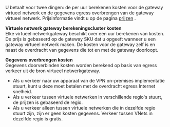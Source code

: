 U betaalt voor twee dingen: de per uur berekenen kosten voor de gateway virtueel netwerk en de gegevens egress overbrengen van de gateway virtueel netwerk. Prijsinformatie vindt u op de pagina [prijzen](https://azure.microsoft.com/pricing/details/vpn-gateway) .

**Virtuele netwerk gateway berekeningscluster kosten**<br>Elke virtueel netwerkgateway beschikt over een uur berekenen van kosten. De prijs is gebaseerd op de gateway SKU dat u opgeeft wanneer u een gateway virtueel netwerk maken. De kosten voor de gateway zelf is en naast de overdracht van gegevens die tot en met de gateway doorloopt.

**Gegevens overbrengen kosten**<br>Gegevens doorverbinden kosten worden berekend op basis van egress verkeer uit de bron virtueel netwerkgateway.

- Als u verkeer naar uw apparaat van de VPN on-premises implementatie stuurt, kunt u deze moet betalen met de overdracht egress Internet snelheid.
- Als u verkeer tussen virtuele netwerken in verschillende regio's stuurt, de prijzen is gebaseerd de regio.
- Als u verkeer alleen tussen virtuele netwerken die in dezelfde regio stuurt zijn, zijn er geen kosten gegevens. Verkeer tussen VNets in dezelfde regio is gratis.